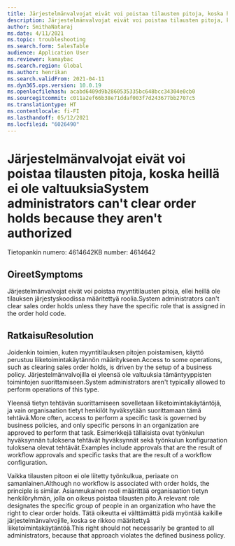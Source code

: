 ```yaml
---
title: Järjestelmänvalvojat eivät voi poistaa tilausten pitoja, koska heillä ei ole valtuuksia
description: Järjestelmänvalvojat eivät voi poistaa tilausten pitoja, koska heillä ei ole valtuuksia.
author: SmithaNataraj
ms.date: 4/11/2021
ms.topic: troubleshooting
ms.search.form: SalesTable
audience: Application User
ms.reviewer: kamaybac
ms.search.region: Global
ms.author: henrikan
ms.search.validFrom: 2021-04-11
ms.dyn365.ops.version: 10.0.19
ms.openlocfilehash: acabd6409d9b2860535335bc648bcc34304e0cb0
ms.sourcegitcommit: c011a2ef66b38e71ddaf003f7d243677bb2707c5
ms.translationtype: HT
ms.contentlocale: fi-FI
ms.lasthandoff: 05/12/2021
ms.locfileid: "6026490"
---
```

# <a name="system-administrators-cant-clear-order-holds-because-they-arent-authorized"></a><span data-ttu-id="e71b6-103">Järjestelmänvalvojat eivät voi poistaa tilausten pitoja, koska heillä ei ole valtuuksia</span><span class="sxs-lookup"><span data-stu-id="e71b6-103">System administrators can't clear order holds because they aren't authorized</span></span>

<span data-ttu-id="e71b6-104">Tietopankin numero: 4614642</span><span class="sxs-lookup"><span data-stu-id="e71b6-104">KB number: 4614642</span></span>

## <a name="symptoms"></a><span data-ttu-id="e71b6-105">Oireet</span><span class="sxs-lookup"><span data-stu-id="e71b6-105">Symptoms</span></span>

<span data-ttu-id="e71b6-106">Järjestelmänvalvojat eivät voi poistaa myyntitilausten pitoja, ellei heillä ole tilauksen järjestyskoodissa määritettyä roolia.</span><span class="sxs-lookup"><span data-stu-id="e71b6-106">System administrators can't clear sales order holds unless they have the specific role that is assigned in the order hold code.</span></span>

## <a name="resolution"></a><span data-ttu-id="e71b6-107">Ratkaisu</span><span class="sxs-lookup"><span data-stu-id="e71b6-107">Resolution</span></span>

<span data-ttu-id="e71b6-108">Joidenkin toimien, kuten myyntitilauksen pitojen poistamisen, käyttö perustuu liiketoimintakäytännön määritykseen.</span><span class="sxs-lookup"><span data-stu-id="e71b6-108">Access to some operations, such as clearing sales order holds, is driven by the setup of a business policy.</span></span> <span data-ttu-id="e71b6-109">Järjestelmänvalvojilla ei yleensä ole valtuuksia tämäntyyppisten toimintojen suorittamiseen.</span><span class="sxs-lookup"><span data-stu-id="e71b6-109">System administrators aren't typically allowed to perform operations of this type.</span></span> 

<span data-ttu-id="e71b6-110">Yleensä tietyn tehtävän suorittamiseen sovelletaan liiketoimintakäytäntöjä, ja vain organisaation tietyt henkilöt hyväksytään suorittamaan tämä tehtävä.</span><span class="sxs-lookup"><span data-stu-id="e71b6-110">More often, access to perform a specific task is governed by business policies, and only specific persons in an organization are approved to perform that task.</span></span> <span data-ttu-id="e71b6-111">Esimerkkejä tällaisista ovat työnkulun hyväksynnän tuloksena tehtävät hyväksynnät sekä työnkulun konfiguraation tuloksena olevat tehtävät.</span><span class="sxs-lookup"><span data-stu-id="e71b6-111">Examples include approvals that are the result of workflow approvals and specific tasks that are the result of a workflow configuration.</span></span>

<span data-ttu-id="e71b6-112">Vaikka tilausten pitoon ei ole liitetty työnkulkua, periaate on samanlainen.</span><span class="sxs-lookup"><span data-stu-id="e71b6-112">Although no workflow is associated with order holds, the principle is similar.</span></span> <span data-ttu-id="e71b6-113">Asianmukainen rooli määrittää organisaation tietyn henkilöryhmän, jolla on oikeus poistaa tilausten pito.</span><span class="sxs-lookup"><span data-stu-id="e71b6-113">A relevant role designates the specific group of people in an organization who have the right to clear order holds.</span></span> <span data-ttu-id="e71b6-114">Tätä oikeutta ei välttämättä pidä myöntää kaikille järjestelmänvalvojille, koska se rikkoo määritettyä liiketoimintakäytäntöä.</span><span class="sxs-lookup"><span data-stu-id="e71b6-114">This right should not necessarily be granted to all administrators, because that approach violates the defined business policy.</span></span>
